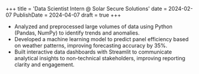 +++
title = 'Data Scientist Intern @ Solar Secure Solutions'
date = 2024-02-07
PublishDate = 2024-04-07
draft = true
+++
* Analyzed and preprocessed large volumes of data using Python (Pandas, NumPy) to identify trends and anomalies.  
* Developed a machine learning model to predict panel efficiency based on weather patterns, improving forecasting accuracy by 35%.
* Built interactive data dashboards with Streamlit to communicate analytical insights to non-technical stakeholders, improving reporting clarity and engagement.


